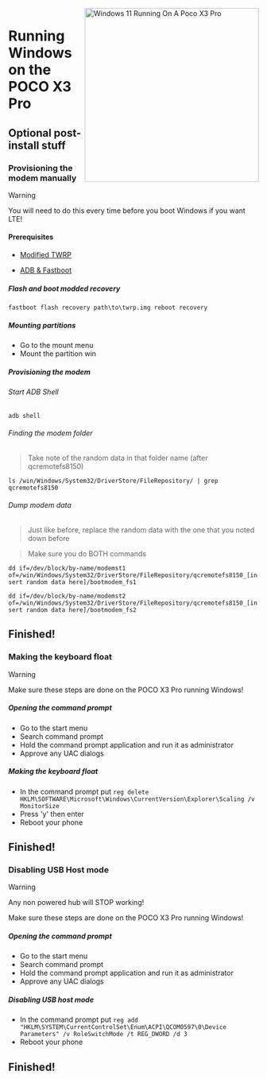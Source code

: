 <img align="right" src="https://github.com/woa-vayu/src_vayu_windows/blob/main/2Poco X3 Pro Windows.png" width="350" alt="Windows 11 Running On A Poco X3 Pro">


# Running Windows on the POCO X3 Pro

## Optional post-install stuff


### Provisioning the modem manually

> [!WARNING]  
> You will need to do this every time before you boot Windows if you want LTE!

#### Prerequisites

- [Modified TWRP](../../../releases/Recoveries)

- [ADB & Fastboot](https://developer.android.com/studio/releases/platform-tools)

##### Flash and boot modded recovery

```fastboot flash recovery path\to\twrp.img reboot recovery```

##### Mounting partitions

- Go to the mount menu
- Mount the partition win

##### Provisioning the modem

###### Start ADB Shell

```adb shell```

###### Finding the modem folder

> Take note of the random data in that folder name (after qcremotefs8150)

```ls /win/Windows/System32/DriverStore/FileRepository/ | grep qcremotefs8150```

###### Dump modem data

> Just like before, replace the random data with the one that you noted down before

> Make sure you do BOTH commands

```dd if=/dev/block/by-name/modemst1 of=/win/Windows/System32/DriverStore/FileRepository/qcremotefs8150_[insert random data here]/bootmodem_fs1```

```dd if=/dev/block/by-name/modemst2 of=/win/Windows/System32/DriverStore/FileRepository/qcremotefs8150_[insert random data here]/bootmodem_fs2```

## Finished!




### Making the keyboard float

> [!WARNING]  
> Make sure these steps are done on the POCO X3 Pro running Windows!

##### Opening the command prompt

- Go to the start menu
- Search command prompt
- Hold the command prompt application and run it as administrator
- Approve any UAC dialogs

##### Making the keyboard float

- In the command prompt put ```reg delete HKLM\SOFTWARE\Microsoft\Windows\CurrentVersion\Explorer\Scaling /v MonitorSize```
- Press 'y' then enter
- Reboot your phone

## Finished!




### Disabling USB Host mode

> [!WARNING]
>  Any non powered hub will STOP working!
>
> Make sure these steps are done on the POCO X3 Pro running Windows!

##### Opening the command prompt

- Go to the start menu
- Search command prompt
- Hold the command prompt application and run it as administrator
- Approve any UAC dialogs

##### Disabling USB host mode

- In the command prompt put ```reg add "HKLM\SYSTEM\CurrentControlSet\Enum\ACPI\QCOM0597\0\Device Parameters" /v RoleSwitchMode /t REG_DWORD /d 3```
- Reboot your phone

## Finished!
